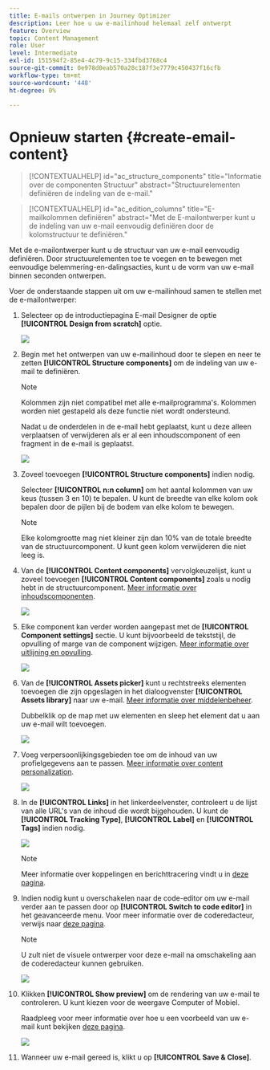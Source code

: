 ```yaml
---
title: E-mails ontwerpen in Journey Optimizer
description: Leer hoe u uw e-mailinhoud helemaal zelf ontwerpt
feature: Overview
topic: Content Management
role: User
level: Intermediate
exl-id: 151594f2-85e4-4c79-9c15-334fbd3768c4
source-git-commit: 0e978d0eab570a28c187f3e7779c450437f16cfb
workflow-type: tm+mt
source-wordcount: '448'
ht-degree: 0%

---
```


# Opnieuw starten {#create-email-content}

>[!CONTEXTUALHELP]
>id="ac_structure_components"
>title="Informatie over de componenten Structuur"
>abstract="Structuurelementen definiëren de indeling van de e-mail."

>[!CONTEXTUALHELP]
>id="ac_edition_columns"
>title="E-mailkolommen definiëren"
>abstract="Met de E-mailontwerper kunt u de indeling van uw e-mail eenvoudig definiëren door de kolomstructuur te definiëren."

Met de e-mailontwerper kunt u de structuur van uw e-mail eenvoudig definiëren. Door structuurelementen toe te voegen en te bewegen met eenvoudige belemmering-en-dalingsacties, kunt u de vorm van uw e-mail binnen seconden ontwerpen.

Voer de onderstaande stappen uit om uw e-mailinhoud samen te stellen met de e-mailontwerper:

1. Selecteer op de introductiepagina E-mail Designer de optie **[!UICONTROL Design from scratch]** optie.

   ![](assets/email_designer.png)

1. Begin met het ontwerpen van uw e-mailinhoud door te slepen en neer te zetten **[!UICONTROL Structure components]** om de indeling van uw e-mail te definiëren.

   >[!NOTE]
   >
   >Kolommen zijn niet compatibel met alle e-mailprogramma&#39;s. Kolommen worden niet gestapeld als deze functie niet wordt ondersteund.
   >
   >Nadat u de onderdelen in de e-mail hebt geplaatst, kunt u deze alleen verplaatsen of verwijderen als er al een inhoudscomponent of een fragment in de e-mail is geplaatst.

   ![](assets/email_designer_2.png)

1. Zoveel toevoegen **[!UICONTROL Structure components]** indien nodig.

   Selecteer **[!UICONTROL n:n column]** om het aantal kolommen van uw keus (tussen 3 en 10) te bepalen. U kunt de breedte van elke kolom ook bepalen door de pijlen bij de bodem van elke kolom te bewegen.

   >[!NOTE]
   >
   >Elke kolomgrootte mag niet kleiner zijn dan 10% van de totale breedte van de structuurcomponent. U kunt geen kolom verwijderen die niet leeg is.

1. Van de **[!UICONTROL Content components]** vervolgkeuzelijst, kunt u zoveel toevoegen **[!UICONTROL Content components]** zoals u nodig hebt in de structuurcomponent. [Meer informatie over inhoudscomponenten](content-components.md).

   ![](assets/email_designer_3.png)

1. Elke component kan verder worden aangepast met de **[!UICONTROL Component settings]** sectie. U kunt bijvoorbeeld de tekststijl, de opvulling of marge van de component wijzigen. [Meer informatie over uitlijning en opvulling](adjusting-vertical-alignment-and-padding.md).

   ![](assets/email_designer_4.png)

1. Van de **[!UICONTROL Assets picker]** kunt u rechtstreeks elementen toevoegen die zijn opgeslagen in het dialoogvenster **[!UICONTROL Assets library]** naar uw e-mail. [Meer informatie over middelenbeheer](assets-essentials.md).

   Dubbelklik op de map met uw elementen en sleep het element dat u aan uw e-mail wilt toevoegen.

   ![](assets/email_designer_5.png)

1. Voeg verpersoonlijkingsgebieden toe om de inhoud van uw profielgegevens aan te passen. [Meer informatie over content personalization](../personalization/personalize.md).

   ![](assets/email_designer_6.png)

1. In de **[!UICONTROL Links]** in het linkerdeelvenster, controleert u de lijst van alle URL&#39;s van de inhoud die wordt bijgehouden. U kunt de **[!UICONTROL Tracking Type]**, **[!UICONTROL Label]** en **[!UICONTROL Tags]** indien nodig.

   ![](assets/email_designer_7.png)

   >[!NOTE]
   >
   >Meer informatie over koppelingen en berichttracering vindt u in [deze pagina](message-tracking.md).

1. Indien nodig kunt u overschakelen naar de code-editor om uw e-mail verder aan te passen door op **[!UICONTROL Switch to code editor]** in het geavanceerde menu. Voor meer informatie over de coderedacteur, verwijs naar [deze pagina](code-content.md#).

   >[!NOTE]
   >
   >U zult niet de visuele ontwerper voor deze e-mail na omschakeling aan de coderedacteur kunnen gebruiken.

   ![](assets/email_designer_26.png)

1. Klikken **[!UICONTROL Show preview]** om de rendering van uw e-mail te controleren. U kunt kiezen voor de weergave Computer of Mobiel.

   Raadpleeg voor meer informatie over hoe u een voorbeeld van uw e-mail kunt bekijken [deze pagina](preview.md).

   ![](assets/email_designer_8.png)

1. Wanneer uw e-mail gereed is, klikt u op **[!UICONTROL Save & Close]**.

